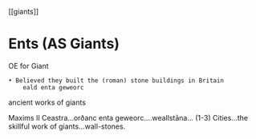 [[giants]]
# Ents (AS Giants)

OE for Giant


	• Believed they built the (roman) stone buildings in Britain 
		eald enta geweorc
ancient works of giants

Maxims II
Ceastra...orðanc enta geweorc....weallstāna... (1-3)
Cities...the skillful work of giants...wall-stones.
